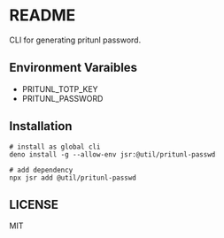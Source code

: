 # README

CLI for generating pritunl password.

## Environment Varaibles

- PRITUNL_TOTP_KEY
- PRITUNL_PASSWORD

## Installation

```
# install as global cli
deno install -g --allow-env jsr:@util/pritunl-passwd

# add dependency
npx jsr add @util/pritunl-passwd
```

## LICENSE

MIT
